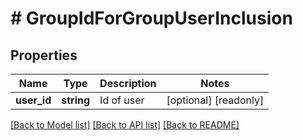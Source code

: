 # # GroupIdForGroupUserInclusion

## Properties

Name | Type | Description | Notes
------------ | ------------- | ------------- | -------------
**user_id** | **string** | Id of user | [optional] [readonly]

[[Back to Model list]](../../README.md#models) [[Back to API list]](../../README.md#endpoints) [[Back to README]](../../README.md)

